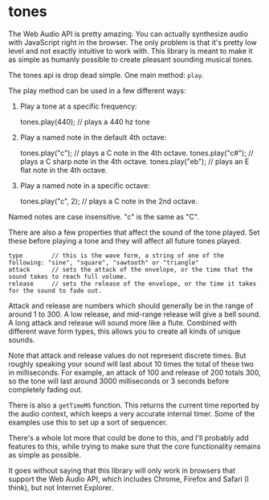 tones
=====

The Web Audio API is pretty amazing. You can actually synthesize audio with JavaScript right in the browser. The only problem is that it's pretty low level and not exactly intuitive to work with. This library is meant to make it as simple as humanly possible to create pleasant sounding musical tones.

The tones api is drop dead simple. One main method: `play`.

The play method can be used in a few different ways:

1. Play a tone at a specific frequency:

    tones.play(440);        // plays a 440 hz tone

2. Play a named note in the default 4th octave:

    tones.play("c");        // plays a C note in the 4th octave.
    tones.play("c#");       // plays a C sharp note in the 4th octave.
    tones.play("eb");       // plays an E flat note in the 4th octave.

3. Play a named note in a specific octave:

    tones.play("c", 2);     // plays a C note in the 2nd octave.

Named notes are case insensitive. "c" is the same as "C".

There are also a few properties that affect the sound of the tone played. Set these before playing a tone and they will affect all future tones played.

    type        // this is the wave form, a string of one of the following: "sine", "square", "sawtooth" or "triangle"
    attack      // sets the attack of the envelope, or the time that the sound takes to reach full volume.
    release     // sets the release of the envelope, or the time it takes for the sound to fade out.

Attack and release are numbers which should generally be in the range of around 1 to 300. A low release, and mid-range release will give a bell sound. A long attack and release will sound more like a flute. Combined with different wave form types, this allows you to create all kinds of unique sounds.

Note that attack and release values do not represent discrete times. But roughly speaking your sound will last about 10 times the total of these two in milliseconds. For example, an attack of 100 and release of 200 totals 300, so the tone will last around 3000 milliseconds or 3 seconds before completely fading out.

There is also a `getTimeMS` function. This returns the current time reported by the audio context, which keeps a very accurate internal timer. Some of the examples use this to set up a sort of sequencer.

There's a whole lot more that could be done to this, and I'll probably add features to this, while trying to make sure that the core functionality remains as simple as possible.

It goes without saying that this library will only work in browsers that support the Web Audio API, which includes Chrome, Firefox and Safari (I think), but not Internet Explorer.
